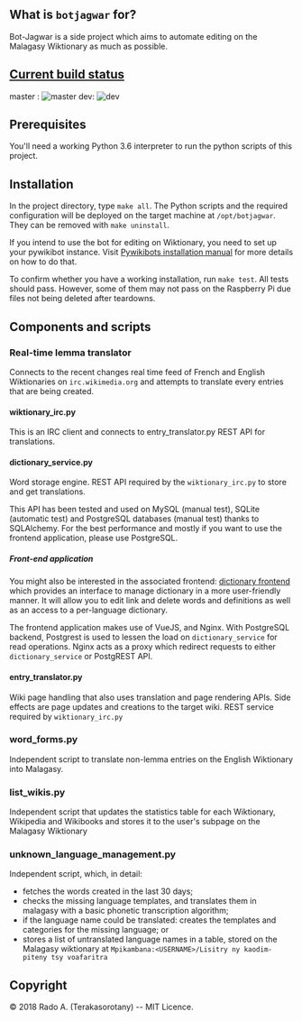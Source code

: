 
## What is `botjagwar` for?

Bot-Jagwar is a side project which aims to automate editing on the Malagasy Wiktionary as much as possible.

## [Current build status](https://travis-ci.org/radomd92/botjagwar/branches)
master : ![master](https://travis-ci.org/radomd92/botjagwar.svg?branch=master)
dev: ![dev](https://travis-ci.org/radomd92/botjagwar.svg?branch=dev)

## Prerequisites

You'll need a working Python 3.6 interpreter to run the python scripts of this project.

## Installation

In the project directory, type `make all`. The Python scripts and the required configuration will be deployed on the target machine at `/opt/botjagwar`. They can be removed with
`make uninstall`.

If you intend to use the bot for editing on Wiktionary, you need to set up your pywikibot instance.
Visit [Pywikibots installation manual](https://www.mediawiki.org/wiki/Manual:Pywikibot/Installation) for more details on how to do that.

To confirm whether you have a working installation, run `make test`. All tests should pass.
However, some of them may not pass on the Raspberry Pi due files not being deleted after teardowns.

## Components and scripts

### Real-time lemma translator

Connects to the recent changes real time feed of French and English Wiktionaries on `irc.wikimedia.org` and attempts to translate every entries
that are being created.

#### wiktionary_irc.py

This is an IRC client and connects to entry_translator.py REST API for translations.

#### dictionary_service.py

Word storage engine. REST API required by the `wiktionary_irc.py` to store and get translations.

This API has been tested and used on MySQL (manual test), SQLite (automatic test) and PostgreSQL databases (manual test) thanks to SQLAlchemy. For the best performance and mostly if you want to use the frontend application, please use PostgreSQL.

##### Front-end application
You might also be interested in the associated frontend: [dictionary frontend](https://github.com/radomd92/botjagwar-frontend)
which provides an interface to manage dictionary in a more user-friendly manner. It will allow you to edit link and delete words and definitions as well as an access to a per-language dictionary.

The frontend application makes use of VueJS, and Nginx. With PostgreSQL backend, Postgrest is used to lessen the load on `dictionary_service` for read operations. Nginx acts as a proxy which redirect requests to either `dictionary_service` or PostgREST API.

#### entry_translator.py

Wiki page handling that also uses translation and page rendering APIs. Side effects are page updates and creations to the target wiki.
REST service required by `wiktionary_irc.py`

### word_forms.py

Independent script to translate non-lemma entries on the English Wiktionary into Malagasy.

### list_wikis.py

Independent script that updates the statistics table for each Wiktionary, Wikipedia and Wikibooks and stores it to the user's subpage on the Malagasy Wiktionary

### unknown_language_management.py

Independent script, which, in detail:
- fetches the words created in the last 30 days;
- checks the missing language templates, and translates them in malagasy with a basic phonetic transcription algorithm;
- if the language name could be translated: creates the templates and categories for the missing language; or
- stores a list of untranslated language names in a table, stored on the Malagasy wiktionary at `Mpikambana:<USERNAME>/Lisitry ny kaodim-piteny tsy voafaritra`

## Copyright

© 2018 Rado A. (Terakasorotany) -- MIT Licence.
